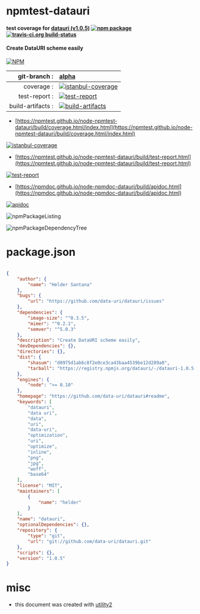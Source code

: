 # npmtest-datauri

#### test coverage for  [datauri (v1.0.5)](https://github.com/data-uri/datauri#readme)  [![npm package](https://img.shields.io/npm/v/npmtest-datauri.svg?style=flat-square)](https://www.npmjs.org/package/npmtest-datauri) [![travis-ci.org build-status](https://api.travis-ci.org/npmtest/node-npmtest-datauri.svg)](https://travis-ci.org/npmtest/node-npmtest-datauri)

#### Create DataURI scheme easily

[![NPM](https://nodei.co/npm/datauri.png?downloads=true&downloadRank=true&stars=true)](https://www.npmjs.com/package/datauri)

| git-branch : | [alpha](https://github.com/npmtest/node-npmtest-datauri/tree/alpha)|
|--:|:--|
| coverage : | [![istanbul-coverage](https://npmtest.github.io/node-npmtest-datauri/build/coverage.badge.svg)](https://npmtest.github.io/node-npmtest-datauri/build/coverage.html/index.html)|
| test-report : | [![test-report](https://npmtest.github.io/node-npmtest-datauri/build/test-report.badge.svg)](https://npmtest.github.io/node-npmtest-datauri/build/test-report.html)|
| build-artifacts : | [![build-artifacts](https://npmtest.github.io/node-npmtest-datauri/glyphicons_144_folder_open.png)](https://github.com/npmtest/node-npmtest-datauri/tree/gh-pages/build)|

- [https://npmtest.github.io/node-npmtest-datauri/build/coverage.html/index.html](https://npmtest.github.io/node-npmtest-datauri/build/coverage.html/index.html)

[![istanbul-coverage](https://npmtest.github.io/node-npmtest-datauri/build/screenCapture.buildCi.browser.%252Ftmp%252Fbuild%252Fcoverage.lib.html.png)](https://npmtest.github.io/node-npmtest-datauri/build/coverage.html/index.html)

- [https://npmtest.github.io/node-npmtest-datauri/build/test-report.html](https://npmtest.github.io/node-npmtest-datauri/build/test-report.html)

[![test-report](https://npmtest.github.io/node-npmtest-datauri/build/screenCapture.buildCi.browser.%252Ftmp%252Fbuild%252Ftest-report.html.png)](https://npmtest.github.io/node-npmtest-datauri/build/test-report.html)

- [https://npmdoc.github.io/node-npmdoc-datauri/build/apidoc.html](https://npmdoc.github.io/node-npmdoc-datauri/build/apidoc.html)

[![apidoc](https://npmdoc.github.io/node-npmdoc-datauri/build/screenCapture.buildCi.browser.%252Ftmp%252Fbuild%252Fapidoc.html.png)](https://npmdoc.github.io/node-npmdoc-datauri/build/apidoc.html)

![npmPackageListing](https://npmtest.github.io/node-npmtest-datauri/build/screenCapture.npmPackageListing.svg)

![npmPackageDependencyTree](https://npmtest.github.io/node-npmtest-datauri/build/screenCapture.npmPackageDependencyTree.svg)



# package.json

```json

{
    "author": {
        "name": "Helder Santana"
    },
    "bugs": {
        "url": "https://github.com/data-uri/datauri/issues"
    },
    "dependencies": {
        "image-size": "^0.3.5",
        "mimer": "^0.2.1",
        "semver": "^5.0.3"
    },
    "description": "Create DataURI scheme easily",
    "devDependencies": {},
    "directories": {},
    "dist": {
        "shasum": "d0975d1ab6c8f2e0ce3ca43baa4539be12d289a0",
        "tarball": "https://registry.npmjs.org/datauri/-/datauri-1.0.5.tgz"
    },
    "engines": {
        "node": ">= 0.10"
    },
    "homepage": "https://github.com/data-uri/datauri#readme",
    "keywords": [
        "datauri",
        "data uri",
        "data",
        "uri",
        "data-uri",
        "optimization",
        "uri",
        "optimize",
        "inline",
        "png",
        "jpg",
        "woff",
        "base64"
    ],
    "license": "MIT",
    "maintainers": [
        {
            "name": "helder"
        }
    ],
    "name": "datauri",
    "optionalDependencies": {},
    "repository": {
        "type": "git",
        "url": "git://github.com/data-uri/datauri.git"
    },
    "scripts": {},
    "version": "1.0.5"
}
```



# misc
- this document was created with [utility2](https://github.com/kaizhu256/node-utility2)
